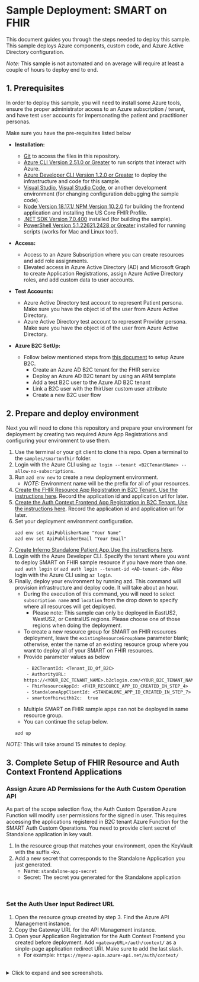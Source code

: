 # Sample Deployment: SMART on FHIR

This document guides you through the steps needed to deploy this sample. This sample deploys Azure components, custom code, and Azure Active Directory configuration.

*Note:* This sample is not automated and on average will require at least a couple of hours to deploy end to end.

## 1. Prerequisites

In order to deploy this sample, you will need to install some Azure tools, ensure the proper administrator access to an Azure subscription / tenant, and have test user accounts for impersonating the patient and practitioner personas.

Make sure you have the pre-requisites listed below
- **Installation:**
  - [Git](https://git-scm.com/) to access the files in this repository.
  - [Azure CLI Version 2.51.0 or Greater](https://learn.microsoft.com/cli/azure/install-azure-cli) to run scripts that interact with Azure.
  - [Azure Developer CLI Version 1.2.0 or Greater](https://learn.microsoft.com/azure/developer/azure-developer-cli/install-azd?tabs=baremetal%2Cwindows) to deploy the infrastructure and code for this sample.
  - [Visual Studio](https://visualstudio.microsoft.com/), [Visual Studio Code](https://code.visualstudio.com/), or another development environment (for changing configuration debugging the sample code).
  - [Node Version 18.17.1/ NPM Version 10.2.0](https://docs.npmjs.com/downloading-and-installing-node-js-and-npm) for building the frontend application and installing the US Core FHIR Profile.
  - [.NET SDK Version 7.0.400](https://learn.microsoft.com/dotnet/core/sdk) installed (for building the sample).
  - [PowerShell Version 5.1.22621.2428 or Greater](https://learn.microsoft.com/powershell/scripting/install/installing-powershell) installed for running scripts (works for Mac and Linux too!).

- **Access:**
  - Access to an Azure Subscription where you can create resources and add role assignments.
  - Elevated access in Azure Active Directory (AD) and Microsoft Graph to create Application Registrations, assign Azure Active Directory roles, and add custom data to user accounts.

- **Test Accounts:**
  - Azure Active Directory test account to represent Patient persona. Make sure you have the object id of the user from Azure Active Directory.
  - Azure Active Directory test account to represent Provider persona. Make sure you have the object id of the user from Azure Active Directory.

- **Azure B2C SetUp:**
  - Follow below mentioned steps from [this document](https://review.learn.microsoft.com/en-us/azure/healthcare-apis/fhir/azure-ad-b2c-setup?branch=main&branchFallbackFrom=pr-en-us-261649&tabs=powershell) to setup Azure B2C.
    - Create an Azure AD B2C tenant for the FHIR service
    - Deploy an Azure AD B2C tenant by using an ARM template
    - Add a test B2C user to the Azure AD B2C tenant
    - Link a B2C user with the fhirUser custom user attribute
    - Create a new B2C user flow

## 2. Prepare and deploy environment

Next you will need to clone this repository and prepare your environment for deployment by creating two required Azure App Registrations and configuring your environment to use them.

1. Use the terminal or your git client to clone this repo. Open a terminal to the `samples/smartonfhir` folder.
1. Login with the Azure CLI using `az login --tenant <B2CTenantName> --allow-no-subscriptions`.
1. Run `azd env new` to create a new deployment environment.
    - *NOTE:* Environment name will be the prefix for all of your resources.
1. [Create the FHIR Resource App Registration in B2C Tenant. Use the instructions here](./ad-apps/fhir-resource-app-registration.md). Record the application id and application url for later.
1. [Create the Auth Context Frontend App Registration in B2C Tenant. Use the instructions here](./ad-apps/auth-context-frontend-app-registration.md). Record the application id and application url for later.
1. Set your deployment environment configuration.
    ```
    azd env set ApiPublisherName "Your Name"
    azd env set ApiPublisherEmail "Your Email"
    ```
1. [Create Inferno Standalone Patient App.Use the instructions here](./ad-apps/inferno-test-app-registration.md).
1. Login with the Azure Developer CLI. Specify the tenant where you want to deploy SMART on FHIR sample resource if you have more than one. `azd auth login` or `azd auth login --tenant-id <AD-tenant-id>`. Also login with the Azure CLI using `az login`.
1. Finally, deploy your environment by running azd. This command will provision infrastructure and deploy code.  It will take about an hour.
    - During the execution of this command, you will need to select `subscription name` and `location` from the drop down to specify where all resources will get deployed. 
      - Please note: This sample can only be deployed in EastUS2, WestUS2, or CentralUS regions. Please choose one of those regions when doing the deployment.  
    - To create a new resource group for SMART on FHIR resources deployment, leave the `existingResourceGroupName` parameter blank; otherwise, enter the name of an existing resource group where you want to deploy all of your SMART on FHIR resources. 
    - Provide parameter values as below 
        ```
         - B2CTenantId: <Tenant_ID_Of_B2C>
         - AuthorityURL: https://<YOUR_B2C_TENANT_NAME>.b2clogin.com/<YOUR_B2C_TENANT_NAME>.onmicrosoft.com/<YOUR_USER_FLOW_NAME>
         - FhirResourceAppId: <FHIR_RESOURCE_APP_ID_CREATED_IN_STEP_4>
         - StandaloneAppClientId: <STANDALONE_APP_ID_CREATED_IN_STEP_7>
         - smartonfhirwithb2c:  true 
         ```
    - Multiple SMART on FHIR sample apps can not be deployed in same resource group.
    - You can continue the setup below. 
    ```
    azd up
    ```

*NOTE:* This will take around 15 minutes to deploy.

## 3. Complete Setup of FHIR Resource and Auth Context Frontend Applications

### Assign Azure AD Permissions for the Auth Custom Operation API

As part of the scope selection flow, the Auth Custom Operation Azure Function will modify user permissions for the signed in user. This requires accessing the applications registered in B2C tenant Azure Function for the SMART Auth Custom Operations. You need to provide client secret of Standalone application in key vault. 

1. In the resource group that matches your environment, open the KeyVault with the suffix -kv.
1. Add a new secret that corresponds to the Standalone Application you just generated.
    - Name: `standalone-app-secret`
    - Secret: The secret you generated for the Standalone application

<br />

### Set the Auth User Input Redirect URL

1. Open the resource group created by step 3. Find the Azure API Management instance.
1. Copy the Gateway URL for the API Management instance.
1. Open your Application Registration for the Auth Context Frontend you created before deployment. Add `<gatewayURL>/auth/context/` as a sinple-page application redirect URI. Make sure to add the last slash.
    - For example: `https://myenv-apim.azure-api.net/auth/context/`

<br />
<details>
<summary>Click to expand and see screenshots.</summary>

![](./images/deployment/4_save_redirect_uri.png)
</details>
<br />

